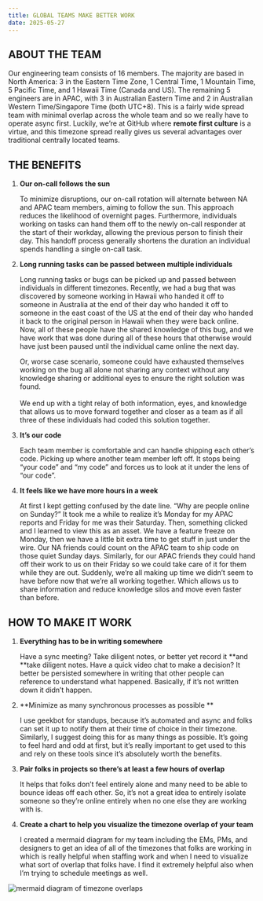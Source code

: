 ```yaml
---
title: GLOBAL TEAMS MAKE BETTER WORK
date: 2025-05-27
---
```


## ABOUT THE TEAM
Our engineering team consists of 16 members. The majority are based in North America: 3 in the Eastern Time Zone, 1 Central Time, 1 Mountain Time, 5 Pacific Time, and 1 Hawaii Time (Canada and US). The remaining 5 engineers are in APAC, with 3 in Australian Eastern Time and 2 in Australian Western Time/Singapore Time (both UTC+8). This is a fairly wide spread team with minimal overlap across the whole team and so we really have to operate async first. Luckily, we’re at GitHub where **remote first culture** is a virtue, and this timezone spread really gives us several advantages over traditional centrally located teams. 



## THE BENEFITS


1. **Our on-call follows the sun**

    To minimize disruptions, our on-call rotation will alternate between NA and APAC team members, aiming to follow the sun. This approach reduces the likelihood of overnight pages. Furthermore, individuals working on tasks can hand them off to the newly on-call responder at the start of their workday, allowing the previous person to finish their day. This handoff process generally shortens the duration an individual spends handling a single on-call task.

2. **Long running tasks can be passed between multiple individuals**

    Long running tasks or bugs can be picked up and passed between individuals in different timezones. Recently, we had a bug that was discovered by someone working in Hawaii who handed it off to someone in Australia at the end of their day who handed it off to someone in the east coast of the US at the end of their day who handed it back to the original person in Hawaii when they were back online. Now, all of these people have the shared knowledge of this bug, and we have work that was done during all of these hours that otherwise would have just been paused until the individual came online the next day. 


    Or, worse case scenario, someone could have exhausted themselves working on the bug all alone not sharing any context without any knowledge sharing or additional eyes to ensure the right solution was found.  \
 \
We end up with a tight relay of both information, eyes, and knowledge that allows us to move forward together and closer as a team as if all three of these individuals had coded this solution together. 

3. **It’s our code**

    Each team member is comfortable and can handle shipping each other’s code. Picking up where another team member left off. It stops being “your code” and “my code” and forces us to look at it under the lens of “our code”. 

4. **It feels like we have more hours in a week**

    At first I kept getting confused by the date line. “Why are people online on Sunday?” It took me a while to realize it’s Monday for my APAC reports and Friday for me was their Saturday. Then, something clicked and I learned to view this as an asset. We have a feature freeze on Monday, then we have a little bit extra time to get stuff in just under the wire. Our NA friends could count on the APAC team to ship code on those quiet Sunday days. Similarly, for our APAC friends they could hand off their work to us on their Friday so we could take care of it for them while they are out. Suddenly, we’re all making up time we didn’t seem to have before now that we’re all working together. Which allows us to share information and reduce knowledge silos and move even faster than before.




## HOW TO MAKE IT WORK


1. **Everything has to be in writing somewhere**

    Have a sync meeting? Take diligent notes, or better yet record it **and **take diligent notes. Have a quick video chat to make a decision? It better be persisted somewhere in writing that other people can reference to understand what happened. Basically, if it’s not written down it didn’t happen. 

2. **Minimize as many synchronous processes as possible **

    I use geekbot for standups, because it’s automated and async and folks can set it up to notify them at their time of choice in their timezone. Similarly, I suggest doing this for as many things as possible. It’s going to feel hard and odd at first, but it’s really important to get used to this and rely on these tools since it’s absolutely worth the benefits. 

3. **Pair folks in projects so there’s at least a few hours of overlap**

    It helps that folks don’t feel entirely alone and many need to be able to bounce ideas off each other. So, it’s not a great idea to entirely isolate someone so they’re online entirely when no one else they are working with is. 

4. **Create a chart to help you visualize the timezone overlap of your team**

    I created a mermaid diagram for my team including the EMs, PMs, and designers to get an idea of all of the timezones that folks are working in which is really helpful when staffing work and when I need to visualize what sort of overlap that folks have. I find it extremely helpful also when I’m trying to schedule meetings as well. 

![mermaid diagram of timezone overlaps](https://imgur.com/oJ6Yh5p.png)
